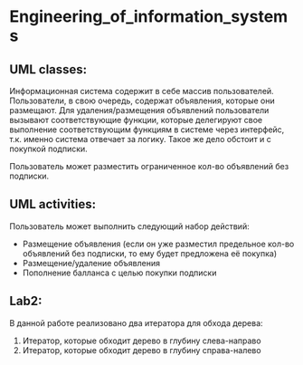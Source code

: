# Engineering_of_information_systems
## UML classes:
Информационная система содержит в себе массив пользователей. Пользователи, в свою очередь, содержат объявления, которые они размещают.
Для удаления/размещения объявлений пользователи вызывают соответствующие функции, которые делегируют свое выполнение соответствующим функциям в системе через
интерфейс, т.к. именно система отвечает за логику. Такое же дело обстоит и с покупкой подписки.
   
Пользователь может разместить ограниченное кол-во объявлений без подписки.

## UML activities:
Пользователь может выполнить следующий набор действий:
- Размещение объявления (если он уже разместил предельное кол-во объявлений без подписки, то ему будет предложена её покупка)
- Размещение/удаление объявления
- Пополнение балланса с целью покупки подписки

## Lab2:
В данной работе реализовано два итератора для обхода дерева:
1. Итератор, которые обходит дерево в глубину слева-направо
2. Итератор, которые обходит дерево в глубину справа-налево
